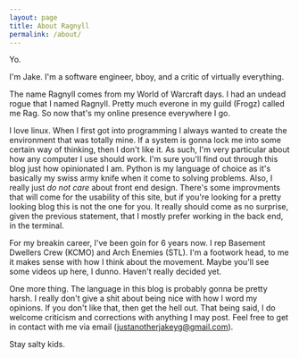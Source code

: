 ```yaml
---
layout: page
title: About Ragnyll
permalink: /about/
---
```


Yo.

I'm Jake. I'm a software engineer, bboy, and a critic of virtually everything. 

The name Ragnyll comes from my World of Warcraft days. I had an undead rogue that I named Ragnyll. Pretty much everone in my guild (Frogz) called me Rag. 
So now that's my online presence everywhere I go.

I love linux. When I first got into programming I always wanted to create the environment that was totally mine. 
If a system is gonna lock me into some certain way of thinking, then I don't like it. As such, I'm very particular about how any computer I use should work. I'm sure you'll find out through this blog just how opinionated I am.
Python is my language of choice as it's basically my swiss army knife when it come to solving problems. 
Also, I really just _do not care_ about front end design. There's some improvments that will come for the usability of this site, but if you're looking for a pretty looking blog this is not the one for you. It really should come as no surprise, given the previous statement, that I mostly prefer working in the back end, in the terminal. 

For my breakin career, I've been goin for 6 years now. I rep Basement Dwellers Crew (KCMO) and Arch Enemies (STL).
I'm a footwork head, to me it makes sense with how I think about the movement. Maybe you'll see some videos up here, I dunno. Haven't really decided yet.

One more thing. The language in this blog is probably gonna be pretty harsh.
I really don't give a shit about being nice with how I word my opinions. If you don't like that, then get the hell out.
That being said, I do welcome criticism and corrections with anything I may post. 
Feel free to get in contact with me via email (justanotherjakeyg@gmail.com).

Stay salty kids.

